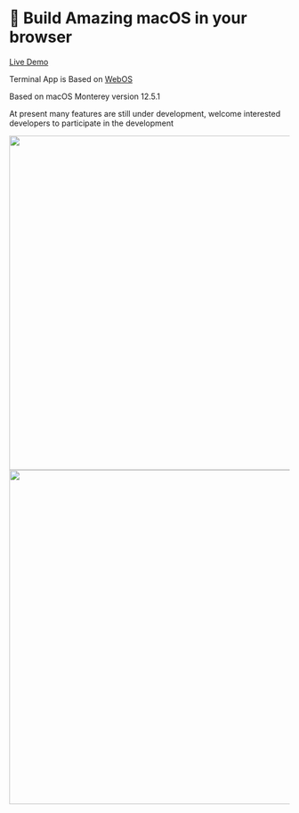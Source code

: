 <!--
 * @Author: tackchen
 * @Date: 2022-10-03 15:30:44
 * @Description: Coding something
-->
#  Build Amazing macOS in your browser

[Live Demo](https://theajack.github.io/mac)

Terminal App is Based on [WebOS](https://github.com/theajack/webos)

Based on macOS Monterey version 12.5.1

At present many features are still under development, welcome interested developers to participate in the development

<img src='https://shiyix.cn/images/macos.jpg' width='600px'/>

<img src='https://shiyix.cn/images/design.png' width='600px'/>
